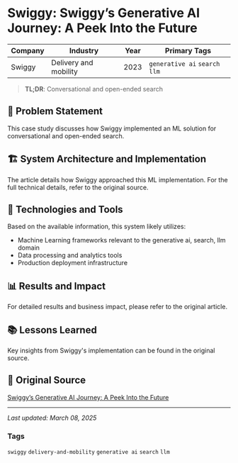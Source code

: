 # Swiggy: Swiggy’s Generative AI Journey: A Peek Into the Future

| Company | Industry | Year | Primary Tags | 
|---------|----------|------|--------------|
| Swiggy | Delivery and mobility | 2023 | `generative ai` `search` `llm` |

> **TL;DR**: Сonversational and open-ended search

## 📝 Problem Statement

This case study discusses how Swiggy implemented an ML solution for сonversational and open-ended search.

## 🏗️ System Architecture and Implementation

The article details how Swiggy approached this ML implementation. For the full technical details, refer to the original source.

## 🔧 Technologies and Tools

Based on the available information, this system likely utilizes:

- Machine Learning frameworks relevant to the generative ai, search, llm domain
- Data processing and analytics tools
- Production deployment infrastructure

## 📊 Results and Impact

For detailed results and business impact, please refer to the original article.

## 📚 Lessons Learned

Key insights from Swiggy's implementation can be found in the original source.

## 🔗 Original Source

[Swiggy’s Generative AI Journey: A Peek Into the Future](https://bytes.swiggy.com/swiggys-generative-ai-journey-a-peek-into-the-future-2193c7166d9a)

---

*Last updated: March 08, 2025*

### Tags

`swiggy` `delivery-and-mobility` `generative ai` `search` `llm`
